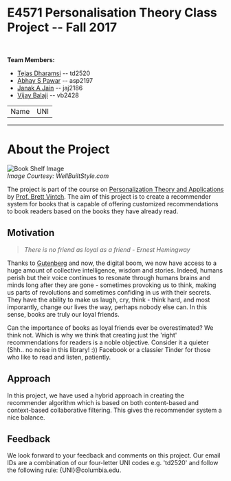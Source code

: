 # E4571 Personalisation Theory Class Project  -- Fall 2017

<br>

**Team Members:**
- [Tejas Dharamsi](https://github.com/Dharamsitejas) -- td2520
- [Abhay S Pawar](https://github.com/abhayspawar) -- asp2197
- [Janak A Jain](https://github.com/janakajain) -- jaj2186
- [Vijay Balaji](https://github.com/vijaybalaji30) -- vb2428

<table>
<tr>
  <td>Name</td>
  <td>UNI</td>
</tr>
</table>


<hr>

# About the Project  
  
![Book Shelf Image](http://www.wellbuiltstyle.com/wp-content/uploads/2015/12/library.jpg)  
_Image Courtesy: WellBuiltStyle.com_  

  
The project is part of the course on [Personalization Theory and Applications](https://ds-personalization.github.io/class/) by [Prof. Brett Vintch](http://www.cns.nyu.edu/~vintch/). The aim of this project is to create a recommender system for books that is capable of offering customized recommendations to book readers based on the books they have already read.
  

## Motivation  

> _There is no friend as loyal as a friend - Ernest Hemingway_

Thanks to [Gutenberg](https://en.wikipedia.org/wiki/Johannes_Gutenberg) and now, the digital boom, we now have access to a huge amount of collective intelligence, wisdom and stories. Indeed, humans perish but their voice continues to resonate through humans brains and minds long after they are gone - sometimes provoking us to think, making us parts of revolutions and sometimes confiding in us with their secrets. They have the ability to make us laugh, cry, think - think hard, and most imporantly, change our lives the way, perhaps nobody else can. In this sense, books are truly our loyal friends.

Can the importance of books as loyal friends ever be overestimated? We think not. Which is why we think that creating just the 'right' recommendations for readers is a noble objective. Consider it a quieter (Shh.. no noise in this library! :)) Facebook or a classier Tinder for those who like to read and listen, patiently.

  
## Approach  

In this project, we have used a hybrid approach in creating the recommender algorithm which is based on both content-based and context-based collaborative filtering. This gives the recommender system a nice balance.

  
## Feedback  
  
We look forward to your feedback and comments on this project. Our email IDs are a combination of our four-letter UNI codes e.g. 'td2520' and follow the following rule: {UNI}@columbia.edu.

